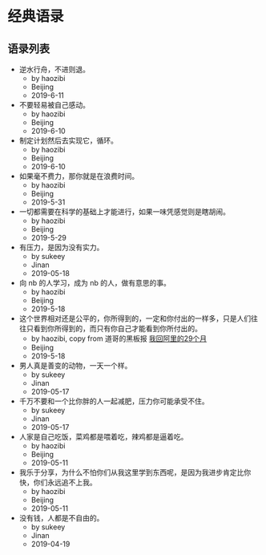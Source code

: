 # 经典语录

<!-- ![sukeey](https://i.loli.net/2019/05/11/5cd6716e39826.png) -->

## 语录列表

- 逆水行舟，不进则退。
    - by haozibi
    - Beijing
    - 2019-6-11
- 不要轻易被自己感动。
    - by haozibi
    - Beijing
    - 2019-6-10
- 制定计划然后去实现它，循环。
    - by haozibi
    - Beijing
    - 2019-6-10
- 如果毫不费力，那你就是在浪费时间。
    - by haozibi
    - Beijing
    - 2019-5-31
- 一切都需要在科学的基础上才能进行，如果一味凭感觉则是瞎胡闹。
    - by haozibi
    - Beijing
    - 2019-5-29
- 有压力，是因为没有实力。
    - by sukeey
    - Jinan
    - 2019-05-18
- 向 nb 的人学习，成为 nb 的人，做有意思的事。
    - by haozibi
    - Beijing
    - 2019-5-18
- 这个世界相对还是公平的，你所得到的，一定和你付出的一样多，只是人们往往只看到你所得到的，而只有你自己才能看到你所付出的。
    - by haozibi, copy from 道哥的黑板报 [我回阿里的29个月](https://mp.weixin.qq.com/s/_snozlQIcfROxuexpVTe9Q)
    - Beijing
    - 2019-5-18
- 男人真是善变的动物，一天一个样。
    - by sukeey
    - Jinan
    - 2019-05-17
- 千万不要和一个比你胖的人一起减肥，压力你可能承受不住。
    - by sukeey
    - Jinan
    - 2019-05-17
- 人家是自己吃饭，菜鸡都是喂着吃，辣鸡都是逼着吃。
    - by haozibi
    - Beijing
    - 2019-05-11
- 我乐于分享，为什么不怕你们从我这里学到东西呢，是因为我进步肯定比你快，你们永远追不上我。
    - by haozibi
    - Beijing
    - 2019-05-11
- 没有钱，人都是不自由的。
    - by sukeey
    - Jinan
    - 2019-04-19
